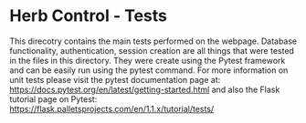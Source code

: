 # Herb Control - Tests
This direcotry contains the main tests performed on the webpage. Database functionality, authentication, session creation are all things that were tested in the files in this directory. They were create using the Pytest framework and can be easily run using the pytest command. For more information on unit tests please visit the pytest documentation page at: https://docs.pytest.org/en/latest/getting-started.html and also the Flask tutorial page on Pytest: https://flask.palletsprojects.com/en/1.1.x/tutorial/tests/